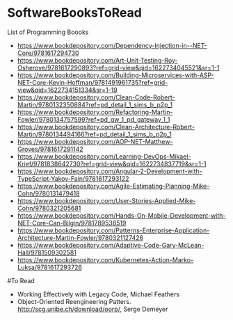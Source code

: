 # SoftwareBooksToRead
List of Programming Boooks

- https://www.bookdepository.com/Dependency-Injection-in--NET-Core/9781617294730
- https://www.bookdepository.com/Art-Unit-Testing-Roy-Osherove/9781617290893?ref=grid-view&qid=1622734045521&sr=1-1
- https://www.bookdepository.com/Building-Microservices-with-ASP-NET-Core-Kevin-Hoffman/9781491961735?ref=grid-view&qid=1622734151334&sr=1-19
- https://www.bookdepository.com/Clean-Code-Robert-Martin/9780132350884?ref=pd_detail_1_sims_b_p2p_1
- https://www.bookdepository.com/Refactoring-Martin-Fowler/9780134757599?ref=pd_gw_1_pd_gateway_1_1
- https://www.bookdepository.com/Clean-Architecture-Robert-Martin/9780134494166?ref=pd_detail_1_sims_b_p2p_1
- https://www.bookdepository.com/AOP-NET-Matthew-Groves/9781617291142
- https://www.bookdepository.com/Learning-DevOps-Mikael-Krief/9781838642730?ref=grid-view&qid=1622734837719&sr=1-1
- https://www.bookdepository.com/Angular-2-Development-with-TypeScript-Yakov-Fain/9781617293122
- https://www.bookdepository.com/Agile-Estimating-Planning-Mike-Cohn/9780131479418
- https://www.bookdepository.com/User-Stories-Applied-Mike-Cohn/9780321205681
- https://www.bookdepository.com/Hands-On-Mobile-Development-with-NET-Core-Can-Bilgin/9781789538519
- https://www.bookdepository.com/Patterns-Enterprise-Application-Architecture-Martin-Fowler/9780321127426
- https://www.bookdepository.com/Adaptive-Code-Gary-McLean-Hall/9781509302581
- https://www.bookdepository.com/Kubernetes-Action-Marko-Luksa/9781617293726

#To Read
- Working Effectively with Legacy Code, Michael Feathers
- Object-Oriented Reengineering Patters. http://scg.unibe.ch/download/oorp/, Serge Demeyer

